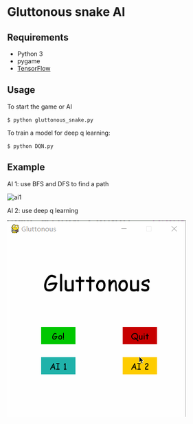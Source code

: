 # Gluttonous snake AI 

## Requirements
- Python 3
- pygame
- [TensorFlow](https://github.com/tensorflow/tensorflow)

## Usage
To start the game or AI

	$ python gluttonous_snake.py
	
To train a model for deep q learning:

	$ python DQN.py
	
## Example
AI 1: use BFS and DFS to find a path  

![ai1](assets/AI1_example.gif)  

AI 2: use deep q learning  

![ai1](assets/AI2_example.gif)
	